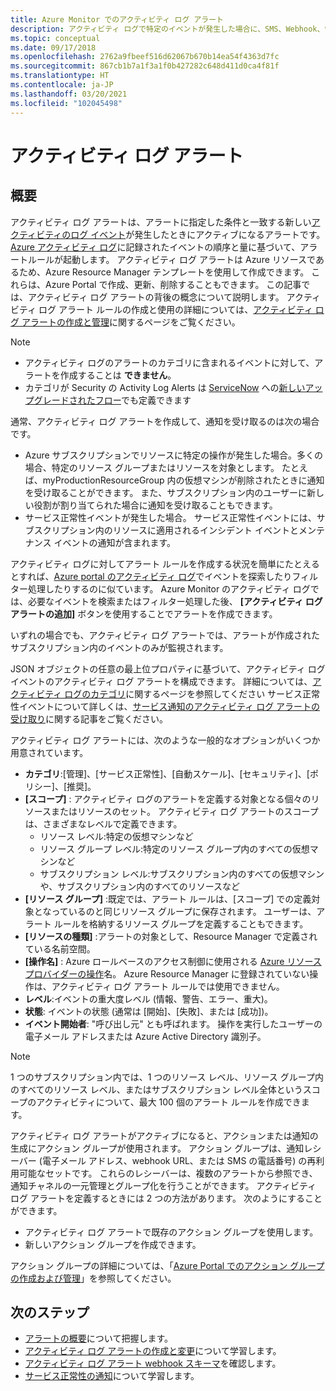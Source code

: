 ```yaml
---
title: Azure Monitor でのアクティビティ ログ アラート
description: アクティビティ ログで特定のイベントが発生した場合に、SMS、Webhook、電子メールなどで通知を受け取ります。
ms.topic: conceptual
ms.date: 09/17/2018
ms.openlocfilehash: 2762a9fbeef516d62067b670b14ea54f4363d7fc
ms.sourcegitcommit: 867cb1b7a1f3a1f0b427282c648d411d0ca4f81f
ms.translationtype: HT
ms.contentlocale: ja-JP
ms.lasthandoff: 03/20/2021
ms.locfileid: "102045498"
---
```

# <a name="alerts-on-activity-log"></a>アクティビティ ログ アラート

## <a name="overview"></a>概要

アクティビティ ログ アラートは、アラートに指定した条件と一致する新しい[アクティビティのログ イベント](../essentials/activity-log-schema.md)が発生したときにアクティブになるアラートです。 [Azure アクティビティ ログ](../essentials/platform-logs-overview.md)に記録されたイベントの順序と量に基づいて、アラートルールが起動します。 アクティビティ ログ アラートは Azure リソースであるため、Azure Resource Manager テンプレートを使用して作成できます。 これらは、Azure Portal で作成、更新、削除することもできます。 この記事では、アクティビティ ログ アラートの背後の概念について説明します。 アクティビティ ログ アラート ルールの作成と使用の詳細については、[アクティビティ ログ アラートの作成と管理](alerts-activity-log.md)に関するページをご覧ください。

> [!NOTE]
> * アクティビティ ログのアラートのカテゴリに含まれるイベントに対して、アラートを作成することは **できません**。
> * カテゴリが Security の Activity Log Alerts は [ServiceNow](../../security-center/export-to-siem.md) への[新しいアップグレードされたフロー](../../security-center/continuous-export.md?tabs=azure-portal)でも定義できます

通常、アクティビティ ログ アラートを作成して、通知を受け取るのは次の場合です。

* Azure サブスクリプションでリソースに特定の操作が発生した場合。多くの場合、特定のリソース グループまたはリソースを対象とします。 たとえば、myProductionResourceGroup 内の仮想マシンが削除されたときに通知を受け取ることができます。 また、サブスクリプション内のユーザーに新しい役割が割り当てられた場合に通知を受け取ることもできます。
* サービス正常性イベントが発生した場合。 サービス正常性イベントには、サブスクリプション内のリソースに適用されるインシデント イベントとメンテナンス イベントの通知が含まれます。

アクティビティ ログに対してアラート ルールを作成する状況を簡単にたとえるとすれば、[Azure portal のアクティビティ ログ](../essentials/activity-log.md#view-the-activity-log)でイベントを探索したりフィルター処理したりするのに似ています。 Azure Monitor のアクティビティ ログでは、必要なイベントを検索またはフィルター処理した後、 **[アクティビティ ログ アラートの追加]** ボタンを使用することでアラートを作成できます。

いずれの場合でも、アクティビティ ログ アラートでは、アラートが作成されたサブスクリプション内のイベントのみが監視されます。

JSON オブジェクトの任意の最上位プロパティに基づいて、アクティビティ ログ イベントのアクティビティ ログ アラートを構成できます。 詳細については、[アクティビティ ログのカテゴリ](../essentials/activity-log.md#view-the-activity-log)に関するページを参照してください サービス正常性イベントについて詳しくは、[サービス通知のアクティビティ ログ アラートの受け取り](../../service-health/alerts-activity-log-service-notifications-portal.md)に関する記事をご覧ください。 

アクティビティ ログ アラートには、次のような一般的なオプションがいくつか用意されています。

- **カテゴリ**:[管理]、[サービス正常性]、[自動スケール]、[セキュリティ]、[ポリシー]、[推奨]。 
- **[スコープ]** : アクティビティ ログのアラートを定義する対象となる個々のリソースまたはリソースのセット。 アクティビティ ログ アラートのスコープは、さまざまなレベルで定義できます。
    - リソース レベル:特定の仮想マシンなど
    - リソース グループ レベル:特定のリソース グループ内のすべての仮想マシンなど
    - サブスクリプション レベル:サブスクリプション内のすべての仮想マシンや、サブスクリプション内のすべてのリソースなど
- **[リソース グループ]** :既定では、アラート ルールは、[スコープ] での定義対象となっているのと同じリソース グループに保存されます。 ユーザーは、アラート ルールを格納するリソース グループを定義することもできます。
- **[リソースの種類]** :アラートの対象として、Resource Manager で定義されている名前空間。
- **[操作名]** : Azure ロールベースのアクセス制御に使用される [Azure リソース プロバイダーの操作](../../role-based-access-control/resource-provider-operations.md)名。 Azure Resource Manager に登録されていない操作は、アクティビティ ログ アラート ルールでは使用できません。
- **レベル**:イベントの重大度レベル (情報、警告、エラー、重大)。
- **状態**: イベントの状態 (通常は [開始]、[失敗]、または [成功])。
- **イベント開始者**: "呼び出し元" とも呼ばれます。 操作を実行したユーザーの電子メール アドレスまたは Azure Active Directory 識別子。

> [!NOTE]
> 1 つのサブスクリプション内では、1 つのリソース レベル、リソース グループ内のすべてのリソース レベル、またはサブスクリプション レベル全体というスコープのアクティビティについて、最大 100 個のアラート ルールを作成できます。

アクティビティ ログ アラートがアクティブになると、アクションまたは通知の生成にアクション グループが使用されます。 アクション グループは、通知レシーバー (電子メール アドレス、webhook URL、または SMS の電話番号) の再利用可能なセットです。 これらのレシーバーは、複数のアラートから参照でき、通知チャネルの一元管理とグループ化を行うことができます。 アクティビティ ログ アラートを定義するときには 2 つの方法があります。 次のようにすることができます。

* アクティビティ ログ アラートで既存のアクション グループを使用します。
* 新しいアクション グループを作成できます。

アクション グループの詳細については、「[Azure Portal でのアクション グループの作成および管理](./action-groups.md)」を参照してください。


## <a name="next-steps"></a>次のステップ

- [アラートの概要](./alerts-overview.md)について把握します。
- [アクティビティ ログ アラートの作成と変更](alerts-activity-log.md)について学習します。
- [アクティビティ ログ アラート webhook スキーマ](../alerts/activity-log-alerts-webhook.md)を確認します。
- [サービス正常性の通知](../../service-health/service-notifications.md)について学習します。